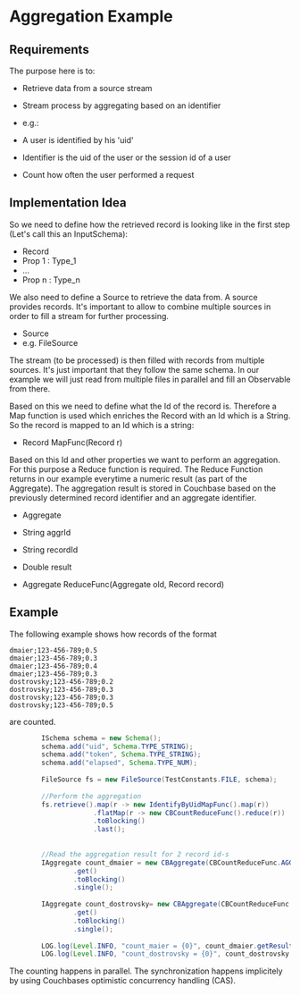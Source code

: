 # Aggregation Example

## Requirements

The purpose here is to:

* Retrieve data from a source stream
* Stream process by aggregating based on an identifier

* e.g.:
 * A user is identified by his 'uid'
 * Identifier is the uid of the user or the session id of a user
 * Count how often the user performed a request

## Implementation Idea

So we need to define how the retrieved record is looking like in the first step (Let's call this an InputSchema):

* Record
 * Prop 1 : Type_1
 * ...
 * Prop n : Type_n

We also need to define a Source to retrieve the data from. A source provides records. It's important to allow to combine multiple sources in order to fill a stream for further processing.

* Source
 * e.g. FileSource

The stream (to be processed) is then filled with records from multiple sources. It's just important that they follow the same schema. In our example we will just read from multiple files in parallel and fill an Observable from there.

Based on this we need to define what the Id of the record is. Therefore a Map function is used which enriches the Record with an Id which is a String. So the record is mapped to an Id which is a string:

* Record MapFunc(Record r)

Based on this Id and other properties we want to perform an aggregation. For this purpose a Reduce function is required. The Reduce Function returns in our example everytime a numeric result (as part of the Aggregate). The aggregation result is stored in Couchbase based on the  previously determined record identifier and an aggregate identifier.

* Aggregate
 * String aggrId
 * String recordId
 * Double result

* Aggregate ReduceFunc(Aggregate old, Record record)

## Example

The following example shows how records of the format

```
dmaier;123-456-789;0.5
dmaier;123-456-789;0.3
dmaier;123-456-789;0.4
dmaier;123-456-789;0.3
dostrovsky;123-456-789;0.2
dostrovsky;123-456-789;0.3
dostrovsky;123-456-789;0.3
dostrovsky;123-456-789;0.5
```

are counted.

```java
        ISchema schema = new Schema();
        schema.add("uid", Schema.TYPE_STRING);
        schema.add("token", Schema.TYPE_STRING);
        schema.add("elapsed", Schema.TYPE_NUM);
        
        FileSource fs = new FileSource(TestConstants.FILE, schema);
                
        //Perform the aggregation
        fs.retrieve().map(r -> new IdentifyByUidMapFunc().map(r))
                     .flatMap(r -> new CBCountReduceFunc().reduce(r))
                     .toBlocking()
                     .last();
        
        
        //Read the aggregation result for 2 record id-s
        IAggregate count_dmaier = new CBAggregate(CBCountReduceFunc.AGGR_ID, "dmaier")
                .get()
                .toBlocking()
                .single();
        
        IAggregate count_dostrovsky= new CBAggregate(CBCountReduceFunc.AGGR_ID, "dostrovsky")
                .get()
                .toBlocking()
                .single();
        
        LOG.log(Level.INFO, "count_maier = {0}", count_dmaier.getResult());
        LOG.log(Level.INFO, "count_dostrovsky = {0}", count_dostrovsky.getResult());
```

The counting happens in parallel. The synchronization happens implicitely by using Couchbases optimistic concurrency handling (CAS).
